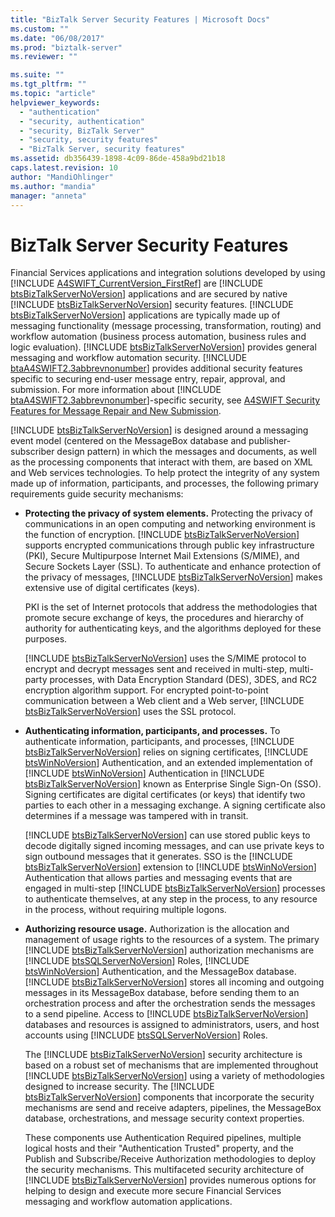 ```yaml
---
title: "BizTalk Server Security Features | Microsoft Docs"
ms.custom: ""
ms.date: "06/08/2017"
ms.prod: "biztalk-server"
ms.reviewer: ""

ms.suite: ""
ms.tgt_pltfrm: ""
ms.topic: "article"
helpviewer_keywords: 
  - "authentication"
  - "security, authentication"
  - "security, BizTalk Server"
  - "security, security features"
  - "BizTalk Server, security features"
ms.assetid: db356439-1898-4c09-86de-458a9bd21b18
caps.latest.revision: 10
author: "MandiOhlinger"
ms.author: "mandia"
manager: "anneta"
---
```

# BizTalk Server Security Features
Financial Services applications and integration solutions developed by using [!INCLUDE [A4SWIFT_CurrentVersion_FirstRef](../../includes/a4swift-currentversion-firstref-md.md)] are [!INCLUDE [btsBizTalkServerNoVersion](../../includes/btsbiztalkservernoversion-md.md)] applications and are secured by native [!INCLUDE [btsBizTalkServerNoVersion](../../includes/btsbiztalkservernoversion-md.md)] security features. [!INCLUDE [btsBizTalkServerNoVersion](../../includes/btsbiztalkservernoversion-md.md)] applications are typically made up of messaging functionality (message processing, transformation, routing) and workflow automation (business process automation, business rules and logic evaluation). [!INCLUDE [btsBizTalkServerNoVersion](../../includes/btsbiztalkservernoversion-md.md)] provides general messaging and workflow automation security. [!INCLUDE [btaA4SWIFT2.3abbrevnonumber](../../includes/btaa4swift2-3abbrevnonumber-md.md)] provides additional security features specific to securing end-user message entry, repair, approval, and submission. For more information about [!INCLUDE [btaA4SWIFT2.3abbrevnonumber](../../includes/btaa4swift2-3abbrevnonumber-md.md)]-specific security, see [A4SWIFT Security Features for Message Repair and New Submission](../../adapters-and-accelerators/accelerator-swift/a4swift-security-features-for-message-repair-and-new-submission.md).  
  
 [!INCLUDE [btsBizTalkServerNoVersion](../../includes/btsbiztalkservernoversion-md.md)] is designed around a messaging event model (centered on the MessageBox database and publisher-subscriber design pattern) in which the messages and documents, as well as the processing components that interact with them, are based on XML and Web services technologies. To help protect the integrity of any system made up of information, participants, and processes, the following primary requirements guide security mechanisms:  
  
- <strong>Protecting the privacy of system elements.</strong> Protecting the privacy of communications in an open computing and networking environment is the function of encryption. [!INCLUDE [btsBizTalkServerNoVersion](../../includes/btsbiztalkservernoversion-md.md)] supports encrypted communications through public key infrastructure (PKI), Secure Multipurpose Internet Mail Extensions (S/MIME), and Secure Sockets Layer (SSL). To authenticate and enhance protection of the privacy of messages, [!INCLUDE [btsBizTalkServerNoVersion](../../includes/btsbiztalkservernoversion-md.md)] makes extensive use of digital certificates (keys).  
  
   PKI is the set of Internet protocols that address the methodologies that promote secure exchange of keys, the procedures and hierarchy of authority for authenticating keys, and the algorithms deployed for these purposes.  
  
   [!INCLUDE [btsBizTalkServerNoVersion](../../includes/btsbiztalkservernoversion-md.md)] uses the S/MIME protocol to encrypt and decrypt messages sent and received in multi-step, multi-party processes, with Data Encryption Standard (DES), 3DES, and RC2 encryption algorithm support. For encrypted point-to-point communication between a Web client and a Web server, [!INCLUDE [btsBizTalkServerNoVersion](../../includes/btsbiztalkservernoversion-md.md)] uses the SSL protocol.  
  
- <strong>Authenticating information, participants, and processes.</strong> To authenticate information, participants, and processes, [!INCLUDE [btsBizTalkServerNoVersion](../../includes/btsbiztalkservernoversion-md.md)] relies on signing certificates, [!INCLUDE [btsWinNoVersion](../../includes/btswinnoversion-md.md)] Authentication, and an extended implementation of [!INCLUDE [btsWinNoVersion](../../includes/btswinnoversion-md.md)] Authentication in [!INCLUDE [btsBizTalkServerNoVersion](../../includes/btsbiztalkservernoversion-md.md)] known as Enterprise Single Sign-On (SSO). Signing certificates are digital certificates (or keys) that identify two parties to each other in a messaging exchange. A signing certificate also determines if a message was tampered with in transit.  
  
   [!INCLUDE [btsBizTalkServerNoVersion](../../includes/btsbiztalkservernoversion-md.md)] can use stored public keys to decode digitally signed incoming messages, and can use private keys to sign outbound messages that it generates. SSO is the [!INCLUDE [btsBizTalkServerNoVersion](../../includes/btsbiztalkservernoversion-md.md)] extension to [!INCLUDE [btsWinNoVersion](../../includes/btswinnoversion-md.md)] Authentication that allows parties and messaging events that are engaged in multi-step [!INCLUDE [btsBizTalkServerNoVersion](../../includes/btsbiztalkservernoversion-md.md)] processes to authenticate themselves, at any step in the process, to any resource in the process, without requiring multiple logons.  
  
- <strong>Authorizing resource usage.</strong> Authorization is the allocation and management of usage rights to the resources of a system. The primary [!INCLUDE [btsBizTalkServerNoVersion](../../includes/btsbiztalkservernoversion-md.md)] authorization mechanisms are [!INCLUDE [btsSQLServerNoVersion](../../includes/btssqlservernoversion-md.md)] Roles, [!INCLUDE [btsWinNoVersion](../../includes/btswinnoversion-md.md)] Authentication, and the MessageBox database. [!INCLUDE [btsBizTalkServerNoVersion](../../includes/btsbiztalkservernoversion-md.md)] stores all incoming and outgoing messages in its MessageBox database, before sending them to an orchestration process and after the orchestration sends the messages to a send pipeline. Access to [!INCLUDE [btsBizTalkServerNoVersion](../../includes/btsbiztalkservernoversion-md.md)] databases and resources is assigned to administrators, users, and host accounts using [!INCLUDE [btsSQLServerNoVersion](../../includes/btssqlservernoversion-md.md)] Roles.  
  
  The [!INCLUDE [btsBizTalkServerNoVersion](../../includes/btsbiztalkservernoversion-md.md)] security architecture is based on a robust set of mechanisms that are implemented throughout [!INCLUDE [btsBizTalkServerNoVersion](../../includes/btsbiztalkservernoversion-md.md)] using a variety of methodologies designed to increase security. The [!INCLUDE [btsBizTalkServerNoVersion](../../includes/btsbiztalkservernoversion-md.md)] components that incorporate the security mechanisms are send and receive adapters, pipelines, the MessageBox database, orchestrations, and message security context properties.  
  
  These components use Authentication Required pipelines, multiple logical hosts and their "Authentication Trusted" property, and the Publish and Subscribe/Receive Authorization methodologies to deploy the security mechanisms. This multifaceted security architecture of [!INCLUDE [btsBizTalkServerNoVersion](../../includes/btsbiztalkservernoversion-md.md)] provides numerous options for helping to design and execute more secure Financial Services messaging and workflow automation applications.